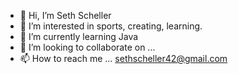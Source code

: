 - 👋 Hi, I’m Seth Scheller
- 👀 I’m interested in sports, creating, learning. 
- 🌱 I’m currently learning Java
- 💞️ I’m looking to collaborate on ...
- 📫 How to reach me ... sethscheller42@gmail.com

<!---
SScheller42/SScheller42 is a ✨ special ✨ repository because its `README.md` (this file) appears on your GitHub profile.
You can click the Preview link to take a look at your changes.
--->
